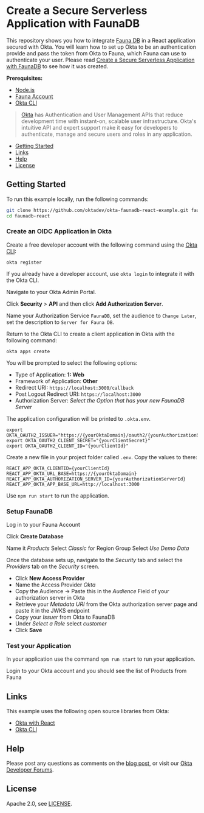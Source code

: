 # Create a Secure Serverless Application with FaunaDB

This repository shows you how to integrate [Fauna DB](https://fauna.com/) in a React application secured with Okta.  You will learn how to set up Okta to be an authentication provide and pass the token from Okta to Fauna, which Fauna can use to authenticate your user.  Please read [Create a Secure Serverless Application with FaunaDB][blog] to see how it was created.

**Prerequisites:**

- [Node.js](https://nodejs.org/en/)
- [Fauna Account](https://fauna.com/)
- [Okta CLI](https://cli.okta.com)

> [Okta](https://developer.okta.com/) has Authentication and User Management APIs that reduce development time with instant-on, scalable user infrastructure. Okta's intuitive API and expert support make it easy for developers to authenticate, manage and secure users and roles in any application.

* [Getting Started](#getting-started)
* [Links](#links)
* [Help](#help)
* [License](#license)

## Getting Started

To run this example locally, run the following commands:

```bash
git clone https://github.com/oktadev/okta-faunadb-react-example.git faunadb-react
cd faunadb-react
```

### Create an OIDC Application in Okta

Create a free developer account with the following command using the [Okta CLI](https://cli.okta.com):

```shell
okta register
```
If you already have a developer account, use `okta login` to integrate it with the Okta CLI. 

Navigate to your Okta Admin Portal.

Click **Security** > **API** and then click **Add Authorization Server**.

Name your Authorization Service `FaunaDB`, set the audience to `Change Later`, set the description to `Server for Fauna DB`.

Return to the Okta CLI to create a client application in Okta with the following command:

```shell
okta apps create
```

You will be prompted to select the following options:
- Type of Application: **1: Web**
- Framework of Application: **Other**
- Redirect URI: `https://localhost:3000/callback`
- Post Logout Redirect URI: `https://localhost:3000`
- Authorization Server: *Select the Option that has your new FaunaDB Server*

The application configuration will be printed to `.okta.env`.

```dotenv
export OKTA_OAUTH2_ISSUER="https://{yourOktaDomain}/oauth2/{yourAuthorizationServiceId}"
export OKTA_OAUTH2_CLIENT_SECRET="{yourClientSecret}"
export OKTA_OAUTH2_CLIENT_ID="{yourClientId}"
```

Create a new file in your project folder called `.env`.  Copy the values to there:

```dotenv
REACT_APP_OKTA_CLIENTID={yourClientId}
REACT_APP_OKTA_URL_BASE=https://{yourOktaDomain}
REACT_APP_OKTA_AUTHORIZATION_SERVER_ID={yourAuthorizationServerId}
REACT_APP_OKTA_APP_BASE_URL=http://localhost:3000
```

Use `npm run start` to run the application.

### Setup FaunaDB

Log in to your Fauna Account

Click **Create Database**

Name it *Products*
Select *Classic* for Region Group
Select *Use Demo Data*

Once the database sets up, navigate to the *Security* tab and select the *Providers* tab on the *Security* screen.

- Click **New Access Provider**
- Name the Access Provider *Okta*
- Copy the Audience -> Paste this in the *Audience* Field of your authorization server in Okta
- Retrieve your *Metadata URI* from the Okta authorization server page and paste it in the JWKS endpoint
- Copy your *Issuer* from Okta to FaunaDB
- Under *Select a Role* select *customer*
- Click **Save**

### Test your Application

In your application use the command `npm run start` to run your application.

Login to your Okta account and you should see the list of Products from Fauna

## Links

This example uses the following open source libraries from Okta:

* [Okta with React](https://developer.okta.com/code/react/)
* [Okta CLI](https://github.com/okta/okta-cli)

## Help

Please post any questions as comments on the [blog post][blog], or visit our [Okta Developer Forums](https://devforum.okta.com/).

## License

Apache 2.0, see [LICENSE](LICENSE).

[blog]: https://developer.okta.com/blog/2022/02/14/faunadb-react-serverless
